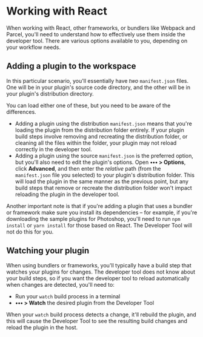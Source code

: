 # Working with React

When working with React, other frameworks, or bundlers like Webpack and Parcel, you'll need to understand how to effectively use them inside the developer tool. There are various options available to you, depending on your workflow needs.

## Adding a plugin to the workspace

In this particular scenario, you'll essentially have _two_ `manifest.json` files. One will be in your plugin's source code directory, and the other will be in your plugin's distribution directory.

You can load either one of these, but you need to be aware of the differences.

* Adding a plugin using the distribution `manifest.json` means that you're loading the plugin from the distribution folder entirely. If your plugin build steps involve removing and recreating the distribution folder, or cleaning all the files within the folder, your plugin may not reload correctly in the developer tool.
* Adding a plugin using the source `manifest.json` is the preferred option, but you'll also need to edit the plugin's options. Open **••• > Options**, click **Advanced**, and then enter the _relative_ path (from the `manifest.json` file you selected) to your plugin's distribution folder. This will load the plugin in the same manner as the previous point, but any build steps that remove or recreate the distribution folder won't impact reloading the plugin in the developer tool.

Another important note is that if you're adding a plugin that uses a bundler or framework make sure you install its dependencies – for example, if you're downloading the sample plugins for Photoshop, you'll need to run `npm install` or `yarn install` for those based on React. The Developer Tool will not do this for you.

## Watching your plugin

When using bundlers or frameworks, you'll typically have a build step that watches your plugins for changes. The developer tool does not know about your build steps, so if you want the developer tool to reload automatically when changes are detected, you'll need to:

* Run your `watch` build process in a terminal
* **••• > Watch** the desired plugin from the Developer Tool

When your `watch` build process detects a change, it'll rebuild the plugin, and this will cause the Developer Tool to see the resulting build changes and reload the plugin in the host.

